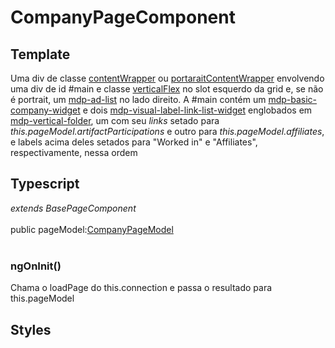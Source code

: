 # CompanyPageComponent

## Template
Uma div de classe [contentWrapper](/Docs/src/Styles.md#.contentWrapper) ou [portaraitContentWrapper](/Docs/src/Styles.md#.contentWrapperPortrait) envolvendo uma div de id #main e classe [verticalFlex](/Docs/src/Styles.md#.verticalFlex) no slot esquerdo da grid e, se não é portrait, um [mdp-ad-list](/Docs/src/app/components/structure/AdList.md) no lado direito. A #main contém um [mdp-basic-company-widget](/Docs/src/app/components/widgets/BasicCompanyWidget.md) e dois [mdp-visual-label-link-list-widget](/Docs/src/app/components/widgets/VisualLabelLinkListWidget.md) englobados em [mdp-vertical-folder](/Docs/src/app/components/controls/folder/VerticalFolder.md), um com seu *links* setado para *this.pageModel.artifactParticipations* e outro para *this.pageModel.affiliates*, e labels acima deles setados para "Worked in" e "Affiliates", respectivamente, nessa ordem
## Typescript
*extends BasePageComponent*<br><br>
public pageModel:[CompanyPageModel](/Docs/src/app/models/pages/CopmanyPageModel.md)<br><br>
### ngOnInit()
Chama o loadPage do this.connection e passa o resultado para this.pageModel
## Styles
